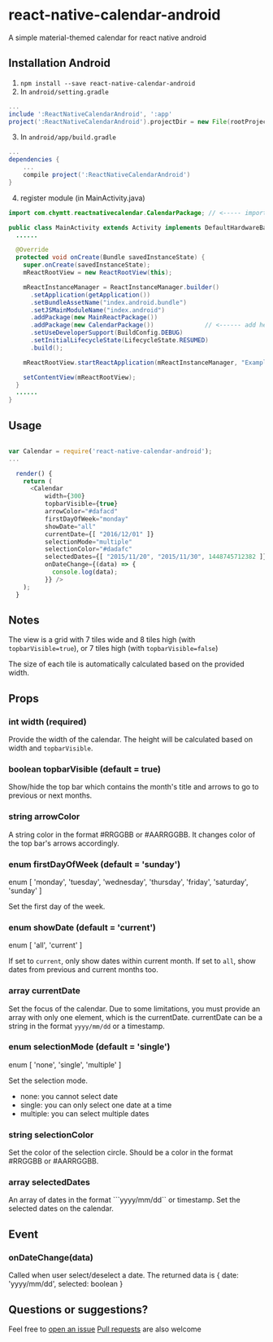 # react-native-calendar-android

A simple material-themed calendar for react native android

## Installation Android
1. `npm install --save react-native-calendar-android`
2. In `android/setting.gradle`

```gradle
...
include ':ReactNativeCalendarAndroid', ':app'
project(':ReactNativeCalendarAndroid').projectDir = new File(rootProject.projectDir, '../node_modules/react-native-calendar-android/android')
```

3. In `android/app/build.gradle`

```gradle
...
dependencies {
    ...
    compile project(':ReactNativeCalendarAndroid')
}
```

4. register module (in MainActivity.java)

```java
import com.chymtt.reactnativecalendar.CalendarPackage; // <----- import

public class MainActivity extends Activity implements DefaultHardwareBackBtnHandler {
  ......

  @Override
  protected void onCreate(Bundle savedInstanceState) {
    super.onCreate(savedInstanceState);
    mReactRootView = new ReactRootView(this);

    mReactInstanceManager = ReactInstanceManager.builder()
      .setApplication(getApplication())
      .setBundleAssetName("index.android.bundle")
      .setJSMainModuleName("index.android")
      .addPackage(new MainReactPackage())
      .addPackage(new CalendarPackage())              // <------ add here
      .setUseDeveloperSupport(BuildConfig.DEBUG)
      .setInitialLifecycleState(LifecycleState.RESUMED)
      .build();

    mReactRootView.startReactApplication(mReactInstanceManager, "ExampleRN", null);

    setContentView(mReactRootView);
  }
  ......
}
```

## Usage

```js

var Calendar = require('react-native-calendar-android');
...

  render() {
    return (
      <Calendar
          width={300}
          topbarVisible={true}
          arrowColor="#dafacd"
          firstDayOfWeek="monday"
          showDate="all"
          currentDate={[ "2016/12/01" ]}
          selectionMode="multiple"
          selectionColor="#dadafc"
          selectedDates={[ "2015/11/20", "2015/11/30", 1448745712382 ]}
          onDateChange={(data) => {
            console.log(data);
          }} />
    );
  }
```

## Notes

The view is a grid with 7 tiles wide and 8 tiles high (with ```topbarVisible=true```), or 7 tiles high (with ```topbarVisible=false```)

The size of each tile is automatically calculated based on the provided width.

## Props

### int width (required)

Provide the width of the calendar. The height will be calculated based on width and ```topbarVisible```.

### boolean topbarVisible (default = true)

Show/hide the top bar which contains the month's title and arrows to go to previous or next months.

### string arrowColor

A string color in the format #RRGGBB or #AARRGGBB. It changes color of the top bar's arrows accordingly.

### enum firstDayOfWeek (default = 'sunday')

enum [ 'monday', 'tuesday', 'wednesday', 'thursday', 'friday', 'saturday', 'sunday' ]

Set the first day of the week.

### enum showDate (default = 'current')

enum [ 'all', 'current' ]

If set to ```current```, only show dates within current month. If set to ```all```, show dates from previous and current months too.

### array currentDate

Set the focus of the calendar. Due to some limitations, you must provide an array with only one element, which is the currentDate. currentDate can be a string in the format ```yyyy/mm/dd``` or a timestamp.

### enum selectionMode (default = 'single')

enum [ 'none', 'single', 'multiple' ]

Set the selection mode.

- none: you cannot select date
- single: you can only select one date at a time
- multiple: you can select multiple dates

### string selectionColor

Set the color of the selection circle. Should be a color in the format #RRGGBB or #AARRGGBB.

### array selectedDates

An array of dates in the format ```yyyy/mm/dd`` or timestamp. Set the selected dates on the calendar.

## Event

### onDateChange(data)

Called when user select/deselect a date. The returned data is { date: 'yyyy/mm/dd', selected: boolean }

## Questions or suggestions?

Feel free to [open an issue](https://github.com/chymtt/ReactNativeCalendarAndroid/issues)
[Pull requests](https://github.com/chymtt/ReactNativeCalendarAndroid/pulls) are also welcome
